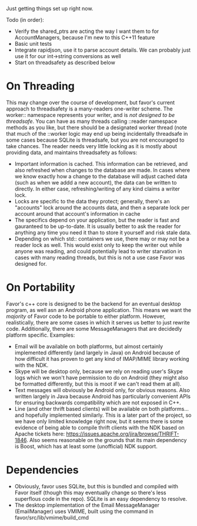 Just getting things set up right now. 

Todo (in order):
 - Verify the shared_ptrs are acting the way I want them to for AccountManagers, because I'm new to this C++11 feature
 - Basic unit tests
 - Integrate rapidjson, use it to parse account details. We can probably just use it for our int->string conversions as well
 - Start on threadsafety as described below
 
 
On Threading
==
 This may change over the course of development, but favor's current approach to threadsafety is a many-readers one-writer scheme. The worker:: namespace represents your writer, and is 
 _not designed to be threadsafe_. You can have as many threads calling ::reader namespace methods as you like, but there should be a designated worker thread (note that much of the ::worker logic may 
 end up being incidentally threadsafe in some cases because SQLite is threadsafe, but you are not encouraged to take chances. The reader needs very little locking as it is mostly about providing data,
 and maintains threadsafety as follows:
  - Important information is cached. This information can be retrieved, and also refreshed when changes to the database are made. In cases where we know exactly how a change to the database will
  adjust cached data (such as when we addd a new account), the data can be written to directly. In either case, refreshing/writing of any kind claims a writer lock. 
  - Locks are specific to the data they protect; generally, there's an "accounts" lock around the accounts data, and then a separate lock per account around that account's information in cache
  - The specifics depend on your application, but the reader is fast and gauranteed to be up-to-date. It is usually better to ask the reader for anything any time you need it than to store it yourself
  and risk stale data.
  - Depending on which std:: containers we use, there may or may not be a reader lock as well. This would exist only to keep the writer out while anyone was reading, and could potentially lead to
  writer starvation in cases with many reading threads, but this is not a use case Favor was designed for.
 

On Portability
==
Favor's c++ core is designed to be the backend for an eventual desktop program, as well asn an Android phone application. This means we want the _majority_ of Favor code to be portable to either
platform. However, realistically, there are some cases in which it serves us better to just rewrite code. Additionally, there are some MessageManagers that are decidedly platform specific. Examples:
 - Email will be available on both platforms, but almost certainly implemented differently (and largely in Java) on Android because of how difficult it has proven to get any kind of IMAP/MIME library
 working with the NDK.
 - Skype will be desktop only, because we rely on reading user's Skype logs which we won't have permission to do on Android (they might also be formatted differently, but this is moot if we can't read
 them at all).
 - Text messages will obviously be Android only, for obvious reasons. Also written largely in Java because Android has particularly convenient APIs for ensuring backwards compatibility which are not
 exposed in C++.
 - Line (and other thrift based clients) will be available on both platforms... and hopefully implemented similarly. This is a later part of the project, so we have only limited knowledge right now,
 but it seems there is some evidence of being able to compile thrift clients with the NDK based on Apache tickets here: https://issues.apache.org/jira/browse/THRIFT-1846. Also seems reasonable on the
 grounds that its main dependency is Boost, which has at least some (unofficial) NDK support.
 

Dependencies
==
 - Obviously, favor uses SQLite, but this is bundled and compiled with Favor itself (though this may eventually change so there's less superflous code in the repo). SQLite is an easy dependency to
   resolve.
 - The desktop implementation of the Email MessageManager (EmailManager) uses VMIME, built using the command in favor/src/lib/vmime/build_cmd